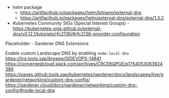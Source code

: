 


- helm package 
    - https://artifacthub.io/packages/helm/bitnami/external-dns
    - https://artifacthub.io/packages/helm/external-dns/external-dns/1.3.2
- Kubernetes Community SIGs (Special Interest Groups) - https://kubernetes-sigs.github.io/external-dns/v0.12.1/tutorials/rfc2136/#rfc2136-provider-configuration

Placeholder - Gardener DNS Extensions


Enable custom Landscape DNS by enabling `node-local-dns`
https://jira.tools.sap/browse/SIDEVOPS-14841
https://convergedcloud.slack.com/archives/C9CEBQPGE/p1754053063924389 
https://pages.github.tools.sap/kubernetes/gardener/docs/landscapes/live/gardener/networking/custom-dns-config/
https://gardener.cloud/docs/gardener/networking/custom-dns-config/#node-local-dns